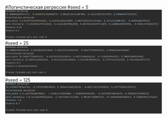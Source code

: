 #Логичстическая регрессия
#seed = 5
![](screenshots/seed5.PNG)
#seed = 25
![](screenshots/seed25.PNG)
#seed = 125
![](screenshots/seed125.PNG)